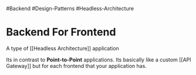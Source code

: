 #Backend #Design-Patterns #Headless-Architecture
# Backend For Frontend
A type of [[Headless Architecture]] application

Its in contrast to **Point-to-Point** applications. 
Its basically like a custom [[API Gateway]] but for each frontend that your application has. 